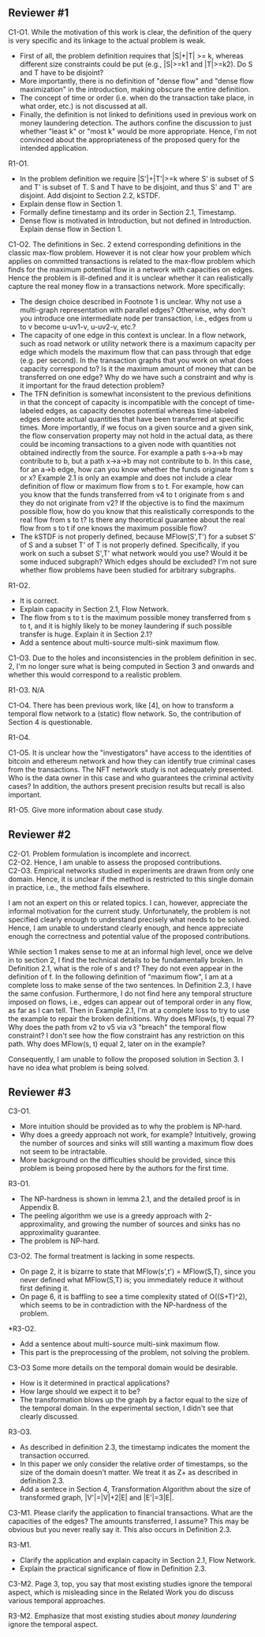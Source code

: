 ## Reviewer #1

C1-O1. While the motivation of this work is clear, the definition of the query is very specific and its linkage to the actual problem is weak.
- First of all, the problem definition requires that |S|+|T| >= k, whereas different size constraints could be put (e.g., |S|>=k1 and |T|>=k2). Do S and T have to be disjoint?
- More importantly, there is no definition of "dense flow" and "dense flow maximization" in the introduction, making obscure the entire definition.
- The concept of time or order (i.e. when do the transaction take place, in what order, etc.) is not discussed at all.
- Finally, the definition is not linked to definitions used in previous work on money laundering detection. The authors confine the discussion to just whether "least k" or "most k" would be more appropriate.
Hence, I'm not convinced about the appropriateness of the proposed query for the intended application.

R1-O1.
- In the problem definition we require |S'|+|T'|>=k where S' is subset of S and T' is subset of T. S and T have to be disjoint, and thus S' and T' are disjoint. Add disjoint to Section 2.2, kSTDF.
- Explain dense flow in Section 1.
- Formally define timestamp and its order in Section 2.1, Timestamp.
- Dense flow is motivated in Introduction, but not defined in Introduction. Explain dense flow in Section 1.

C1-O2. The definitions in Sec. 2 extend corresponding definitions in the classic max-flow problem. However it is not clear how your problem which applies on committed transactions is related to the max-flow problem which finds for the maximum potential flow in a network with capacities on edges. Hence the problem is ill-defined and it is unclear whether it can realistically capture the real money flow in a transactions network. More specifically: 
- The design choice described in Footnote 1 is unclear. Why not use a multi-graph representation with parallel edges? Otherwise, why don't you introduce one intermediate node per transaction, i.e., edges from u to v become u-uv1-v, u-uv2-v, etc.?
- The capacity of one edge in this context is unclear. In a flow network, such as road network or utility network there is a maximum capacity per edge which models the maximum flow that can pass through that edge (e.g. per second). In the transaction graphs that you work on what does capacity correspond to? Is it the maximum amount of money that can be transferred on one edge? Why do we have such a constraint and why is it important for the fraud detection problem?
- The TFN definition is somewhat inconsistent to the previous definitions in that the concept of capacity is incompatible with the concept of time-labeled edges, as capacity denotes potential whereas time-labeled edges denote actual quantities that have been transferred at specific times. More importantly, if we focus on a given source and a given sink, the flow conservation property may not hold in the actual data, as there could be incoming transactions to a given node with quantities not obtained indirectly from the source. For example a path s->a->b may contribute to b, but a path x->a->b may not contribute to b. In this case, for an a->b edge, how can you know whether the funds originate from s or x? Example 2.1 is only an example and does not include a clear definition of flow or maximum flow from s to t. For example, how can you know that the funds transferred from v4 to t originate from s and they do not originate from v2? If the objective is to find the maximum possible flow, how do you know that this realistically corresponds to the real flow from s to t? Is there any theoretical guarantee about the real flow from s to t if one knows the maximum possible flow?
- The kSTDF is not properly defined, because MFlow(S',T') for a subset S' of S and a subset T' of T is not properly defined. Specifically, if you work on such a subset S',T' what network would you use? Would it be some induced subgraph? Which edges should be excluded? I'm not sure whether flow problems have been studied for arbitrary subgraphs.

R1-O2.
- It is correct.
- Explain capacity in Section 2.1, Flow Network.
- The flow from s to t is the maximum possible money transferred from s to t, and it is highly likely to be money laundering if such possible transfer is huge. Explain it in Section 2.1?
- Add a sentence about multi-source multi-sink maximum flow.

C1-O3. Due to the holes and inconsistencies in the problem definition in sec. 2, I'm no longer sure what is being computed in Section 3 and onwards and whether this would correspond to a realistic problem.

R1-O3. N/A

C1-O4. There has been previous work, like [4], on how to transform a temporal flow network to a (static) flow network. So, the contribution of Section 4 is questionable.

R1-O4.

C1-O5. It is unclear how the "investigators" have access to the identities of bitcoin and ethereum network and how they can identify true criminal cases from the transactions. The NFT network study is not adequately presented. Who is the data owner in this case and who guarantees the criminal activity cases? In addition, the authors present precision results but recall is also important.  

R1-O5. Give more information about case study.
## Reviewer #2

C2-O1. Problem formulation is incomplete and incorrect.  
C2-O2. Hence, I am unable to assess the proposed contributions.  
C2-O3. Empirical networks studied in experiments are drawn from only one domain. Hence, it is unclear if the method is restricted to this single domain in practice, i.e., the method fails elsewhere.  

I am not an expert on this or related topics. I can, however, appreciate the informal motivation for the current study. Unfortunately, the problem is not specified clearly enough to understand precisely what needs to be solved. Hence, I am unable to understand clearly enough, and hence appreciate enough the correctness and potential value of the proposed contributions.  

While section 1 makes sense to me at an informal high level, once we delve in to section 2, I find the technical details to be fundamentally broken. In Definition 2.1, what is the role of s and t? They do not even appear in the definition of f. In the following definition of "maximum flow", I am at a complete loss to make sense of the two sentences. In Definition 2.3, I have the same confusion. Furthermore, I do not find here any temporal structure imposed on flows, i.e., edges can appear out of temporal order in any flow, as far as I can tell. Then in Example 2.1, I'm at a complete loss to try to use the example to repair the broken definitions. Why does MFlow(s, t) equal 7? Why does the path from v2 to v5 via v3 "breach" the temporal flow constraint? I don't see how the flow constraint has any restriction on this path. Why does MFlow(s, t) equal 2, later on in the example?  

Consequently, I am unable to follow the proposed solution in Section 3. I have no idea what problem is being solved.

## Reviewer #3

C3-O1.
- More intuition should be provided as to why the problem is NP-hard.
- Why does a greedy approach not work, for example? Intuitively, growing the number of sources and sinks will still wanting a maximum flow does not seem to be intractable.
- More background on the difficulties should be provided, since this problem is being proposed here by the authors for the first time.

R3-O1.
- The NP-hardness is shown in lemma 2.1, and the detailed proof is in Appendix B.
- The peeling algorithm we use is a greedy approach with 2-approximality, and growing the number of sources and sinks has no approximality guarantee.
- The problem is NP-hard.

C3-O2. The formal treatment is lacking in some respects.
- On page 2, it is bizarre to state that MFlow(s',t') = MFlow(S,T), since you never defined what MFlow(S,T) is; you immediately reduce it without first defining it.
- On page 6, it is baffling to see a time complexity stated of O((S+T)^2), which seems to be in contradiction with the NP-hardness of the problem.

*R3-O2.
- Add a sentence about multi-source multi-sink maximum flow.
- This part is the preprocessing of the problem, not solving the problem.

C3-O3 Some more details on the temporal domain would be desirable.
- How is it determined in practical applications?
- How large should we expect it to be?
- The transformation blows up the graph by a factor equal to the size of the temporal domain. In the experimental section, I didn't see that clearly discussed.

R3-O3.
- As described in definition 2.3, the timestamp indicates the moment the transaction occurred.
- In this paper we only consider the relative order of timestamps, so the size of the domain doesn't matter. We treat it as Z+ as described in definition 2.3.
- Add a sentece in Section 4, Transformation Algorithm about the size of transformed graph, |V'|=|V|+2|E| and |E'|=3|E|.

C3-M1. Please clarify the application to financial transactions. What are the capacities of the edges? The amounts transferred, I assume? This may be obvious but you never really say it. This also occurs in Definition 2.3.

R3-M1.
- Clarify the application and explain capacity in Section 2.1, Flow Network.
- Explain the practical significance of flow in Definition 2.3.

C3-M2. Page 3, top, you say that most existing studies ignore the temporal aspect, which is misleading since in the Related Work you do discuss various temporal approaches.

R3-M2. Emphasize that most existing studies about *money laundering* ignore the temporal aspect.